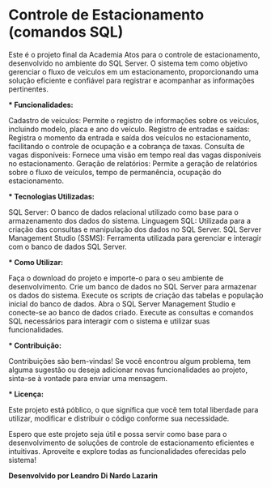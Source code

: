 # Controle de Estacionamento (comandos SQL)

Este é o projeto final da Academia Atos para o controle de estacionamento, desenvolvido no ambiente do SQL Server. O sistema tem como objetivo gerenciar o fluxo de veículos em um estacionamento, proporcionando uma solução eficiente e confiável para registrar e acompanhar as informações pertinentes.

__* Funcionalidades:__

Cadastro de veículos: Permite o registro de informações sobre os veículos, incluindo modelo, placa e ano do veículo.
Registro de entradas e saídas: Registra o momento da entrada e saída dos veículos no estacionamento, facilitando o controle de ocupação e a cobrança de taxas.
Consulta de vagas disponíveis: Fornece uma visão em tempo real das vagas disponíveis no estacionamento.
Geração de relatórios: Permite a geração de relatórios sobre o fluxo de veículos, tempo de permanência, ocupação do estacionamento.

__* Tecnologias Utilizadas:__

SQL Server: O banco de dados relacional utilizado como base para o armazenamento dos dados do sistema.
Linguagem SQL: Utilizada para a criação das consultas e manipulação dos dados no SQL Server.
SQL Server Management Studio (SSMS): Ferramenta utilizada para gerenciar e interagir com o banco de dados SQL Server.

__* Como Utilizar:__

Faça o download do projeto e importe-o para o seu ambiente de desenvolvimento.
Crie um banco de dados no SQL Server para armazenar os dados do sistema.
Execute os scripts de criação das tabelas e população inicial do banco de dados.
Abra o SQL Server Management Studio e conecte-se ao banco de dados criado.
Execute as consultas e comandos SQL necessários para interagir com o sistema e utilizar suas funcionalidades.

__* Contribuição:__ 

Contribuições são bem-vindas! Se você encontrou algum problema, tem alguma sugestão ou deseja adicionar novas funcionalidades ao projeto, sinta-se à vontade para enviar uma mensagem.

__* Licença:__ 

Este projeto está póblico, o que significa que você tem total liberdade para utilizar, modificar e distribuir o código conforme sua necessidade.

Espero que este projeto seja útil e possa servir como base para o desenvolvimento de soluções de controle de estacionamento eficientes e intuitivas. Aproveite e explore todas as funcionalidades oferecidas pelo sistema!

__Desenvolvido por Leandro Di Nardo Lazarin__
